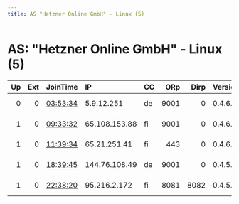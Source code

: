 ```yaml
---
title: AS "Hetzner Online GmbH" - Linux (5)
---
```


# AS: "Hetzner Online GmbH" - Linux (5)

|   Up |   Ext | JoinTime                                                                                              | IP            | CC   |   ORp |   Dirp | Version   | Contact                      | Nickname     |   eFamMembers |
|-----:|------:|:------------------------------------------------------------------------------------------------------|:--------------|:-----|------:|-------:|:----------|:-----------------------------|:-------------|--------------:|
|    0 |     0 | [03:53:34](https://nusenu.github.io/OrNetStats/w/relay/006AE565CA934C6EE5E82FC64008D61426E8C317.html) | 5.9.12.251    | de   |  9001 |      0 | 0.4.6.9   | neur0 at keemail dot me      | Neuro        |             1 |
|    1 |     0 | [09:33:32](https://nusenu.github.io/OrNetStats/w/relay/BCD4B83F1378AC7C23C27B283B667BBE6BB3429A.html) | 65.108.153.88 | fi   |  9001 |      0 | 0.4.6.9   | h1SM8B3y9e8X7mYJ at proto    | anorl        |             1 |
|    1 |     0 | [11:39:34](https://nusenu.github.io/OrNetStats/w/relay/B6A8FC8A10F2D7D49F98841DAC23EFB218DD6926.html) | 65.21.251.41  | fi   |   443 |      0 | 0.4.6.9   | Marlon Basten &lt;marlon AT  | bastenittor1 |             1 |
|    1 |     0 | [18:39:45](https://nusenu.github.io/OrNetStats/w/relay/76BAB224055F8532288685BEA93F249FCEF05BF9.html) | 144.76.108.49 | de   |  9001 |      0 | 0.4.5.10  | 0xFFFFFFFF Random Person     | secondlife   |             1 |
|    1 |     0 | [22:38:20](https://nusenu.github.io/OrNetStats/w/relay/971DDE3C3E8AC4D424E541C454F359F1C776AAC8.html) | 95.216.2.172  | fi   |  8081 |   8082 | 0.4.5.7   | http://tor.memcpy.io &lt;con | memcpy1      |             1 |
